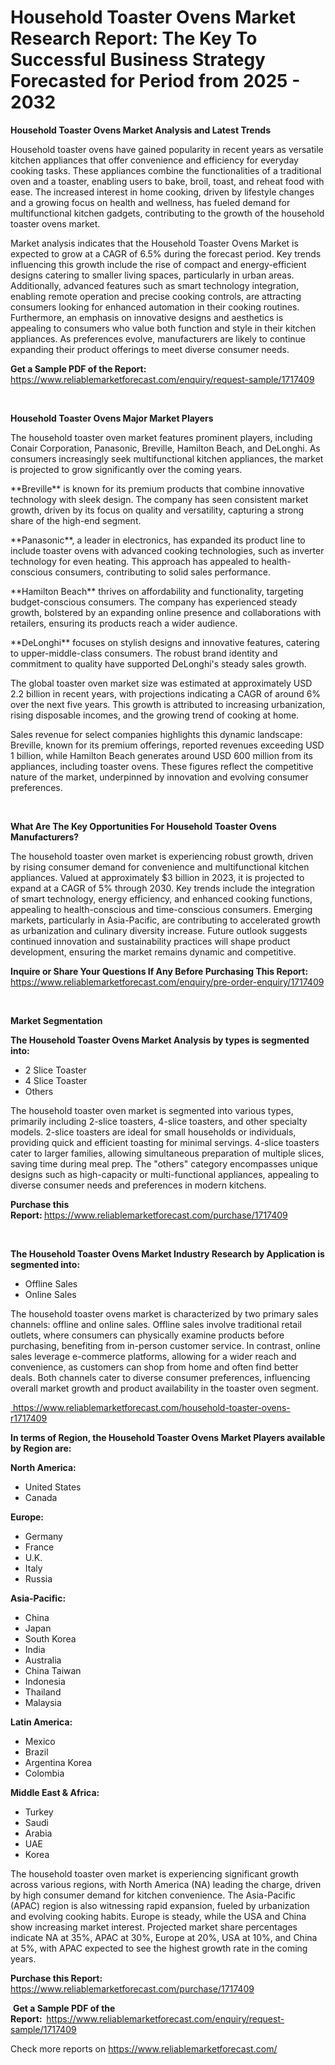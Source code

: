 <p><h1>Household Toaster Ovens Market Research Report: The Key To Successful Business Strategy Forecasted for Period from 2025 - 2032</h1></p><p><strong>Household Toaster Ovens Market Analysis and Latest Trends</strong></p>
<p><p>Household toaster ovens have gained popularity in recent years as versatile kitchen appliances that offer convenience and efficiency for everyday cooking tasks. These appliances combine the functionalities of a traditional oven and a toaster, enabling users to bake, broil, toast, and reheat food with ease. The increased interest in home cooking, driven by lifestyle changes and a growing focus on health and wellness, has fueled demand for multifunctional kitchen gadgets, contributing to the growth of the household toaster ovens market.</p><p>Market analysis indicates that the Household Toaster Ovens Market is expected to grow at a CAGR of 6.5% during the forecast period. Key trends influencing this growth include the rise of compact and energy-efficient designs catering to smaller living spaces, particularly in urban areas. Additionally, advanced features such as smart technology integration, enabling remote operation and precise cooking controls, are attracting consumers looking for enhanced automation in their cooking routines. Furthermore, an emphasis on innovative designs and aesthetics is appealing to consumers who value both function and style in their kitchen appliances. As preferences evolve, manufacturers are likely to continue expanding their product offerings to meet diverse consumer needs.</p></p>
<p><strong>Get a Sample PDF of the Report:&nbsp;</strong> <a href="https://www.reliablemarketforecast.com/enquiry/request-sample/1717409?utm_campaign=3539&utm_medium=2&utm_source=Github&utm_content=ia&utm_term=04042025&utm_id=household-toaster-ovens">https://www.reliablemarketforecast.com/enquiry/request-sample/1717409</a></p>
<p>&nbsp;</p>
<p><strong>Household Toaster Ovens Major Market Players</strong></p>
<p><p>The household toaster oven market features prominent players, including Conair Corporation, Panasonic, Breville, Hamilton Beach, and DeLonghi. As consumers increasingly seek multifunctional kitchen appliances, the market is projected to grow significantly over the coming years.</p><p>**Breville** is known for its premium products that combine innovative technology with sleek design. The company has seen consistent market growth, driven by its focus on quality and versatility, capturing a strong share of the high-end segment.</p><p>**Panasonic**, a leader in electronics, has expanded its product line to include toaster ovens with advanced cooking technologies, such as inverter technology for even heating. This approach has appealed to health-conscious consumers, contributing to solid sales performance.</p><p>**Hamilton Beach** thrives on affordability and functionality, targeting budget-conscious consumers. The company has experienced steady growth, bolstered by an expanding online presence and collaborations with retailers, ensuring its products reach a wider audience.</p><p>**DeLonghi** focuses on stylish designs and innovative features, catering to upper-middle-class consumers. The robust brand identity and commitment to quality have supported DeLonghi's steady sales growth.</p><p>The global toaster oven market size was estimated at approximately USD 2.2 billion in recent years, with projections indicating a CAGR of around 6% over the next five years. This growth is attributed to increasing urbanization, rising disposable incomes, and the growing trend of cooking at home.</p><p>Sales revenue for select companies highlights this dynamic landscape: Breville, known for its premium offerings, reported revenues exceeding USD 1 billion, while Hamilton Beach generates around USD 600 million from its appliances, including toaster ovens. These figures reflect the competitive nature of the market, underpinned by innovation and evolving consumer preferences.</p></p>
<p>&nbsp;</p>
<p><strong>What Are The Key Opportunities For Household Toaster Ovens Manufacturers?</strong></p>
<p><p>The household toaster oven market is experiencing robust growth, driven by rising consumer demand for convenience and multifunctional kitchen appliances. Valued at approximately $3 billion in 2023, it is projected to expand at a CAGR of 5% through 2030. Key trends include the integration of smart technology, energy efficiency, and enhanced cooking functions, appealing to health-conscious and time-conscious consumers. Emerging markets, particularly in Asia-Pacific, are contributing to accelerated growth as urbanization and culinary diversity increase. Future outlook suggests continued innovation and sustainability practices will shape product development, ensuring the market remains dynamic and competitive.</p></p>
<p><strong>Inquire or Share Your Questions If Any Before Purchasing This Report:</strong> <a href="https://www.reliablemarketforecast.com/enquiry/pre-order-enquiry/1717409?utm_campaign=3539&utm_medium=2&utm_source=Github&utm_content=ia&utm_term=04042025&utm_id=household-toaster-ovens">https://www.reliablemarketforecast.com/enquiry/pre-order-enquiry/1717409</a></p>
<p>&nbsp;</p>
<p><strong>Market Segmentation</strong></p>
<p><strong>The Household Toaster Ovens Market Analysis by types is segmented into:</strong></p>
<p><ul><li>2 Slice Toaster</li><li>4 Slice Toaster</li><li>Others</li></ul></p>
<p><p>The household toaster oven market is segmented into various types, primarily including 2-slice toasters, 4-slice toasters, and other specialty models. 2-slice toasters are ideal for small households or individuals, providing quick and efficient toasting for minimal servings. 4-slice toasters cater to larger families, allowing simultaneous preparation of multiple slices, saving time during meal prep. The "others" category encompasses unique designs such as high-capacity or multi-functional appliances, appealing to diverse consumer needs and preferences in modern kitchens.</p></p>
<p><strong>Purchase this Report:&nbsp;</strong><a href="https://www.reliablemarketforecast.com/purchase/1717409?utm_campaign=3539&utm_medium=2&utm_source=Github&utm_content=ia&utm_term=04042025&utm_id=household-toaster-ovens">https://www.reliablemarketforecast.com/purchase/1717409</a></p>
<p>&nbsp;</p>
<p><strong>The Household Toaster Ovens Market Industry Research by Application is segmented into:</strong></p>
<p><ul><li>Offline Sales</li><li>Online Sales</li></ul></p>
<p><p>The household toaster ovens market is characterized by two primary sales channels: offline and online sales. Offline sales involve traditional retail outlets, where consumers can physically examine products before purchasing, benefiting from in-person customer service. In contrast, online sales leverage e-commerce platforms, allowing for a wider reach and convenience, as customers can shop from home and often find better deals. Both channels cater to diverse consumer preferences, influencing overall market growth and product availability in the toaster oven segment.</p></p>
<p><a href="https://www.reliablemarketforecast.com/household-toaster-ovens-r1717409?utm_campaign=3539&utm_medium=2&utm_source=Github&utm_content=ia&utm_term=04042025&utm_id=household-toaster-ovens">&nbsp;https://www.reliablemarketforecast.com/household-toaster-ovens-r1717409</a></p>
<p><strong>In terms of Region, the Household Toaster Ovens Market Players available by Region are:</strong></p>
<p>
    <p> <strong> North America: </strong>
        <ul>
            <li>United States</li>
            <li>Canada</li>
        </ul>
        </p> 
    <p> <strong> Europe: </strong>
        <ul>
            <li>Germany</li>
            <li>France</li>
            <li>U.K.</li>
            <li>Italy</li>
            <li>Russia</li>
        </ul>
        </p> 
    <p> <strong> Asia-Pacific: </strong>
        <ul>
            <li>China</li>
            <li>Japan</li>
            <li>South Korea</li>
            <li>India</li>
            <li>Australia</li>
            <li>China Taiwan</li>
            <li>Indonesia</li>
            <li>Thailand</li>
            <li>Malaysia</li>
        </ul>
        </p> 
    <p> <strong> Latin America: </strong>
        <ul>
            <li>Mexico</li>
            <li>Brazil</li>
            <li>Argentina Korea</li>
            <li>Colombia</li>
        </ul>
        </p> 
    <p> <strong> Middle East & Africa: </strong>
        <ul>
            <li>Turkey</li>
            <li>Saudi</li>
            <li>Arabia</li>
            <li>UAE</li>
            <li>Korea</li>
        </ul>
    </p>
    </p>
<p><p>The household toaster oven market is experiencing significant growth across various regions, with North America (NA) leading the charge, driven by high consumer demand for kitchen convenience. The Asia-Pacific (APAC) region is also witnessing rapid expansion, fueled by urbanization and evolving cooking habits. Europe is steady, while the USA and China show increasing market interest. Projected market share percentages indicate NA at 35%, APAC at 30%, Europe at 20%, USA at 10%, and China at 5%, with APAC expected to see the highest growth rate in the coming years.</p></p>
<p><strong>Purchase this Report: </strong><a href="https://www.reliablemarketforecast.com/purchase/1717409?utm_campaign=3539&utm_medium=2&utm_source=Github&utm_content=ia&utm_term=04042025&utm_id=household-toaster-ovens">https://www.reliablemarketforecast.com/purchase/1717409</a></p>
<p>&nbsp;<strong>Get a Sample PDF of the Report:&nbsp;&nbsp;</strong><a href="https://www.reliablemarketforecast.com/enquiry/request-sample/1717409?utm_campaign=3539&utm_medium=2&utm_source=Github&utm_content=ia&utm_term=04042025&utm_id=household-toaster-ovens">https://www.reliablemarketforecast.com/enquiry/request-sample/1717409</a></p>
<p><strong></strong></p>
<p>Check more reports on <a href="https://www.reliablemarketforecast.com/?utm_campaign=3539&utm_medium=2&utm_source=Github&utm_content=ia&utm_term=04042025&utm_id=household-toaster-ovens">https://www.reliablemarketforecast.com/</a></p>